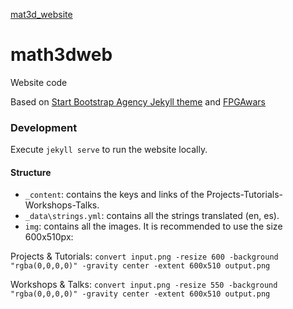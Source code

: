 [mat3d_website](mat3d.github.io)

# math3dweb
Website code

Based on [Start Bootstrap Agency Jekyll theme](https://github.com/y7kim/agency-jekyll-theme) and [FPGAwars](https://github.com/FPGAwars/fpgawars.github.io)

### Development

Execute `jekyll serve` to run the website locally.

#### Structure

* `_content`: contains the keys and links of the Projects-Tutorials-Workshops-Talks.
* `_data\strings.yml`: contains all the strings translated (en, es).
* `img`: contains all the images. It is recommended to use the size 600x510px:

Projects & Tutorials: `convert input.png -resize 600 -background "rgba(0,0,0,0)" -gravity center -extent 600x510 output.png`

Workshops & Talks: `convert input.png -resize 550 -background "rgba(0,0,0,0)" -gravity center -extent 600x510 output.png`
